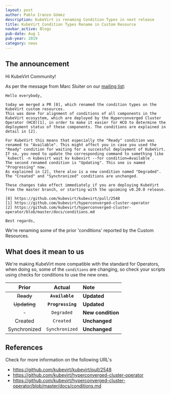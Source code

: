 ```yaml
---
layout: post
author: Pablo Iranzo Gómez
description: KubeVirt is renaming Condition Types in next release
title: KubeVirt Condition Types Rename in Custom Resource
navbar_active: Blogs
pub-date: Aug 1
pub-year: 2019
category: news
---
```


## The announcement

Hi KubeVirt Community!

As per the message from Marc Sluiter on our [mailing list](https://groups.google.com/d/msg/kubevirt-dev/LhTm77nWxzM/Qr3c-hDWCQAJ):

~~~
Hello everybody,

today we merged a PR [0], which renamed the condition types on the KubeVirt custom resources.
This was done for alignment of conditions of all components in the KubeVirt ecosystem, which are deployed by the Hyperconverged Cluster Operator (HCO)[1], in order to make it easier for HCO to determine the deployment status of these components. The conditions are explained in detail in [2].

For KubeVirt this means that especially the "Ready" condition was renamed to "Available". This might affect you in case you used the "Ready" condition for waiting for a successful deployment of KubeVirt. If so, you need to update the corresponding command to something like `kubectl -n kubevirt wait kv kubevirt --for condition=Available`.
The second renamed condition is "Updating". This one is named "Progressing" now.
As explained in [2], there also is a new condition named "Degraded".
The "Created" and "Synchronized" conditions are unchanged.

These changes take effect immediately if you are deploying KubeVirt from the master branch, or starting with the upcoming v0.20.0 release.

[0] https://github.com/kubevirt/kubevirt/pull/2548
[1] https://github.com/kubevirt/hyperconverged-cluster-operator
[2] https://github.com/kubevirt/hyperconverged-cluster-operator/blob/master/docs/conditions.md

Best regards,
~~~

We're renaming some of the prior 'conditions' reported by the Custom Resources.

## What does it mean to us

We're making KubeVirt more compatible with the standard for Operators, when doing so, some of the `conditions` are changing, so check your scripts using checks for conditions to use the new ones.

|  **Prior**   |    **Actual**     | **Note**          |
| :----------: | :---------------: | :---------------- |
|  ~~Ready~~   |  **`Available`**  | **Updated**       |
| ~~Updating~~ | **`Progressing`** | **Updated**       |
|      -       |    `Degraded`     | **New condition** |
|   Created    |     `Created`     | **Unchanged**     |
| Synchronized |  `Synchronized`   | **Unchanged**     |

## References

Check for more information on the following URL's

- <https://github.com/kubevirt/kubevirt/pull/2548>
- <https://github.com/kubevirt/hyperconverged-cluster-operator>
- <https://github.com/kubevirt/hyperconverged-cluster-operator/blob/master/docs/conditions.md>
